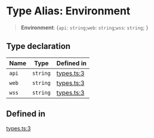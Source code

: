 # Type Alias: Environment

> **Environment**: \{`api`: `string`;`web`: `string`;`wss`: `string`; \}

## Type declaration

| Name | Type | Defined in |
| ------ | ------ | ------ |
| `api` | `string` | [types.ts:3](https://github.com/monerium/js-monorepo/blob/main/packages/sdk/src/types.ts#L3) |
| `web` | `string` | [types.ts:3](https://github.com/monerium/js-monorepo/blob/main/packages/sdk/src/types.ts#L3) |
| `wss` | `string` | [types.ts:3](https://github.com/monerium/js-monorepo/blob/main/packages/sdk/src/types.ts#L3) |

## Defined in

[types.ts:3](https://github.com/monerium/js-monorepo/blob/main/packages/sdk/src/types.ts#L3)

